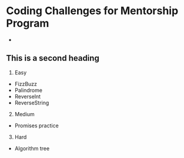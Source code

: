 # Coding Challenges for Mentorship Program
-
## This is a second heading 

01. Easy
  - FizzBuzz
  - Palindrome
  - ReverseInt
  - ReverseString

02. Medium
  - Promises practice

03. Hard
  - Algorithm tree